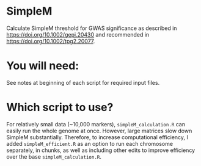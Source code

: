 # SimpleM
Calculate SimpleM threshold for GWAS significance as described in https://doi.org/10.1002/gepi.20430 and recommended in https://doi.org/10.1002/tpg2.20077.

# You will need:
See notes at beginning of each script for required input files. 

# Which script to use?
For relatively small data (~10,000 markers), `simpleM_calculation.R` can easily run the whole genome at once. However, large matrices slow down SimpleM substantially. Therefore, to increase computational efficiency, I added `simpleM_efficient.R` as an option to run each chromosome separately, in chunks, as well as including other edits to improve efficiency over the base `simpleM_calculation.R`. 
